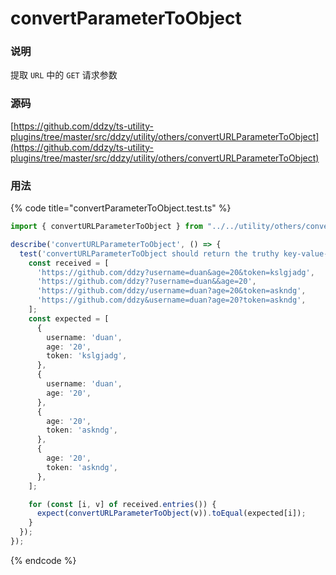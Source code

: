 # convertParameterToObject

### 说明

 提取 `URL` 中的 `GET` 请求参数

### 源码

[https://github.com/ddzy/ts-utility-plugins/tree/master/src/ddzy/utility/others/convertURLParameterToObject](https://github.com/ddzy/ts-utility-plugins/tree/master/src/ddzy/utility/others/convertURLParameterToObject)

### 用法

{% code title="convertParameterToObject.test.ts" %}
```typescript
import { convertURLParameterToObject } from "../../utility/others/convertURLParameterToObject";

describe('convertURLParameterToObject', () => {
  test('convertURLParameterToObject should return the truthy key-value-pair when received a URL string', () => {
    const received = [
      'https://github.com/ddzy?username=duan&age=20&token=kslgjadg',
      'https://github.com/ddzy??username=duan&&age=20',
      'https://github.com/ddzy/username=duan?age=20&token=askndg',
      'https://github.com/ddzy&username=duan?age=20?token=askndg',
    ];
    const expected = [
      {
        username: 'duan',
        age: '20',
        token: 'kslgjadg',
      },
      {
        username: 'duan',
        age: '20',
      },
      {
        age: '20',
        token: 'askndg',
      },
      {
        age: '20',
        token: 'askndg',
      },
    ];

    for (const [i, v] of received.entries()) {
      expect(convertURLParameterToObject(v)).toEqual(expected[i]);
    }
  });
});
```
{% endcode %}

